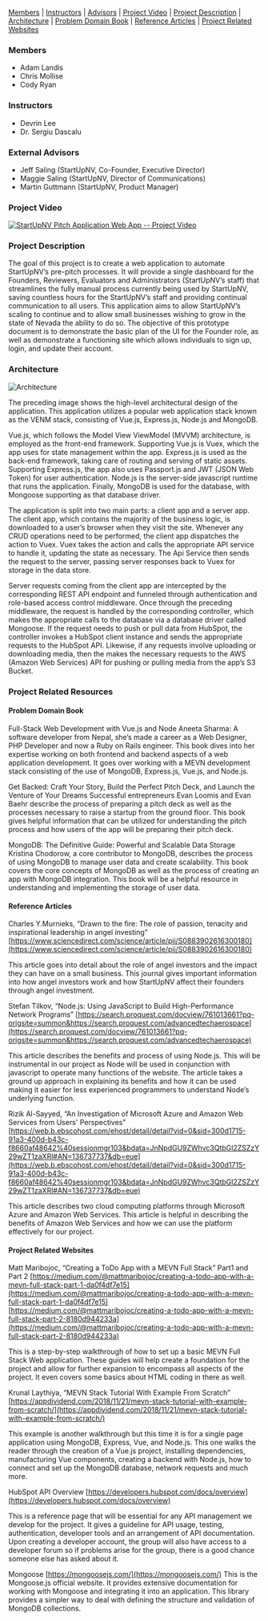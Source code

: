 [Members](#members) \| [Instructors](#instructors) \| [Advisors](#advisors) \| [Project Video](#video) \| [Project Description](#description) \| [Architecture](#architecture) \| [Problem Domain Book](#problem-domain-book) \| [Reference Articles](#reference-articles) \| [Project Related Websites](#project-related-websites)

### Members<a name="members"></a>
- Adam Landis
- Chris Mollise
- Cody Ryan

### Instructors<a name="instructors"></a>
- Devrin Lee
- Dr. Sergiu Dascalu

### External Advisors<a name="advisors"></a>
- Jeff Saling (StartUpNV, Co-Founder, Executive Director)
- Maggie Saling (StartUpNV, Director of Communications)
- Martin Guttmann (StartUpNV, Product Manager)

### Project Video<a name="video"></a>
[![StartUpNV Pitch Application Web App -- Project Video](assets/img/spawa-yt-cover.png)](https://www.youtube.com/watch?v=cfIZ6ygl9U0 "StartUpNV Pitch Application Web App -- Project Video")

### Project Description<a name="description"></a>
The goal of this project is to create a web application to automate StartUpNV’s pre-pitch processes. It will provide a single dashboard for the Founders, Reviewers, Evaluators and Administrators (StartUpNV’s staff) that streamlines the fully manual process currently being used by StartUpNV, saving countless hours for the StartUpNV’s staff and providing continual communication to all users. This application aims to allow StartUpNV’s scaling to continue and to allow small businesses wishing to grow in the state of Nevada the ability to do so. The objective of this prototype document is to demonstrate the basic plan of the UI for the Founder role, as well as demonstrate a functioning site which allows individuals to sign up, login, and update their account.

### Architecture<a name="architecture"></a>
![Architecture](assets/img/architectural_design.png)

The preceding image shows the high-level architectural design of the application. This application utilizes a popular web application stack known as the VENM stack, consisting of Vue.js, Express.js, Node.js and MongoDB.

Vue.js, which follows the Model View ViewModel (MVVM) architecture, is employed as the front-end framework. Supporting Vue.js is Vuex, which the app uses for state management within the app. Express.js is used as the back-end framework, taking care of routing and serving of static assets. Supporting Express.js, the app also uses Passport.js and JWT (JSON Web Token) for user authentication. Node.js is the server-side javascript runtime that runs the application. Finally, MongoDB is used for the database, with Mongoose supporting as that database driver.

The application is split into two main parts: a client app and a server app. The client app, which contains the majority of the business logic, is downloaded to a user’s browser when they visit the site. Whenever any CRUD operations need to be performed, the client app dispatches the action to Vuex. Vuex takes the action and calls the appropriate API service to handle it, updating the state as necessary. The Api Service then sends the request to the server, passing server responses back to Vuex for storage in the data store.

Server requests coming from the client app are intercepted by the corresponding REST API endpoint and funneled through authentication and role-based access control middleware. Once through the preceding middleware, the request is handled by the corresponding controller, which makes the appropriate calls to the database via a database driver called Mongoose. If the request needs to push or pull data from HubSpot, the controller invokes a HubSpot client instance and sends the appropriate requests to the HubSpot API. Likewise, if any requests involve uploading or downloading media, then the makes the necessary requests to the AWS (Amazon Web Services) API for pushing or pulling media from the app’s S3 Bucket.


### Project Related Resources
#### Problem Domain Book<a name="problem-domain-book"></a>
Full-Stack Web Development with Vue.js and Node
Aneeta Sharma: A software developer from Nepal, she’s made a career as a Web Designer, PHP Developer and now a Ruby on Rails engineer. This book dives into her expertise working on both frontend and backend aspects of a web application development. It goes over working with a MEVN development stack consisting of the use of MongoDB, Express.js, Vue.js, and Node.js.
 
Get Backed: Craft Your Story, Build the Perfect Pitch Deck, and Launch the Venture of Your Dreams
Successful entrepreneurs Evan Loomis and Evan Baehr describe the process of preparing a pitch deck as well as the processes necessary to raise a startup from the ground floor. This book gives helpful information that can be utilized for understanding the pitch process and how users of the app will be preparing their pitch deck.
 
MongoDB: The Definitive Guide: Powerful and Scalable Data Storage
Kristina Chodorow, a core contributor to MongoDB, describes the process of using MongoDB to manage user data and create scalability. This book covers the core concepts of MongoDB as well as the process of creating an app with MongoDB integration. This book will be a helpful resource in understanding and implementing the storage of user data.

#### Reference Articles<a name="reference-articles"></a>
Charles Y.Murnieks, “Drawn to the fire: The role of passion, tenacity and inspirational leadership in angel investing”
[https://www.sciencedirect.com/science/article/pii/S0883902616300180](https://www.sciencedirect.com/science/article/pii/S0883902616300180)
 
This article goes into detail about the role of angel investors and the impact they can have on a small business. This journal gives important information into how angel investors work and how StartUpNV affect their founders through angel investment.
 
Stefan Tilkov, “Node.js: Using JavaScript to Build High-Performance Network Programs”
[https://search.proquest.com/docview/761013661?pq-origsite=summon&https://search.proquest.com/advancedtechaerospace](https://search.proquest.com/docview/761013661?pq-origsite=summon&https://search.proquest.com/advancedtechaerospace)
 
This article describes the benefits and process of using Node.js. This will be instrumental in our project as Node will be used in conjunction with javascript to operate many functions of the website. The article takes a ground up approach in explaining its benefits and how it can be used making it easier for less experienced programmers to understand Node’s underlying function.
 
Rizik Al-Sayyed, “An Investigation of Microsoft Azure and Amazon Web Services from Users' Perspectives”
[https://web.b.ebscohost.com/ehost/detail/detail?vid=0&sid=300d1715-91a3-400d-b43c-f8660af48642%40sessionmgr103&bdata=JnNpdGU9ZWhvc3QtbGl2ZSZzY29wZT1zaXRl#AN=136737737&db=eue](https://web.b.ebscohost.com/ehost/detail/detail?vid=0&sid=300d1715-91a3-400d-b43c-f8660af48642%40sessionmgr103&bdata=JnNpdGU9ZWhvc3QtbGl2ZSZzY29wZT1zaXRl#AN=136737737&db=eue)
 
This article describes two cloud computing platforms through Microsoft Azure and Amazon Web Services. This article is helpful in describing the benefits of Amazon Web Services and how we can use the platform effectively for our project. 

#### Project Related Websites<a name="project-related-websites"></a>
Matt Maribojoc, “Creating a ToDo App with a MEVN Full Stack” Part1 and Part 2
[https://medium.com/@mattmaribojoc/creating-a-todo-app-with-a-mevn-full-stack-part-1-da0f4df7e15](https://medium.com/@mattmaribojoc/creating-a-todo-app-with-a-mevn-full-stack-part-1-da0f4df7e15)
[https://medium.com/@mattmaribojoc/creating-a-todo-app-with-a-mevn-full-stack-part-2-8180d944233a](https://medium.com/@mattmaribojoc/creating-a-todo-app-with-a-mevn-full-stack-part-2-8180d944233a)
 
This is a step-by-step walkthrough of how to set up a basic MEVN Full Stack Web application. These guides will help create a foundation for the project and allow for further expansion to encompass all aspects of the project. It even covers some basics about HTML coding in there as well.
 
Krunal Laythiya, “MEVN Stack Tutorial With Example From Scratch”
[https://appdividend.com/2018/11/21/mevn-stack-tutorial-with-example-from-scratch/](https://appdividend.com/2018/11/21/mevn-stack-tutorial-with-example-from-scratch/)
 
This example is another walkthrough but this time it is for a single page application using MongoDB, Express, Vue, and Node.js. This one walks the reader through the creation of a Vue.js project, installing dependencies, manufacturing Vue components, creating a backend with Node.js, how to connect and set up the MongoDB database, network requests and much more.
 
HubSpot API Overview
[https://developers.hubspot.com/docs/overview](https://developers.hubspot.com/docs/overview)
 
This is a reference page that will be essential for any API management we develop for the project. It gives a guideline for API usage, testing, authentication, developer tools and an arrangement of API documentation. Upon creating a developer account, the group will also have access to a developer forum so if problems arise for the group, there is a good chance someone else has asked about it. 
 
Mongoose
[https://mongoosejs.com/](https://mongoosejs.com/)
This is the Mongoose.js official website. It provides extensive documentation for working with Mongoose and integrating it into an application. This library provides a simpler way to deal with defining the structure and validation of MongoDB collections.
